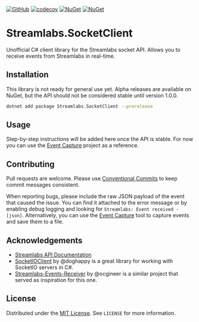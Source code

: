 [![GitHub](https://img.shields.io/github/license/meenzen/Streamlabs.SocketClient.svg)](https://github.com/meenzen/Streamlabs.SocketClient/blob/main/LICENSE)
[![codecov](https://codecov.io/gh/meenzen/Streamlabs.SocketClient/graph/badge.svg?token=OCF8O5TR2I)](https://codecov.io/gh/meenzen/Streamlabs.SocketClient)
[![NuGet](https://img.shields.io/nuget/v/Streamlabs.SocketClient.svg)](https://www.nuget.org/packages/Streamlabs.SocketClient)
[![NuGet](https://img.shields.io/nuget/dt/Streamlabs.SocketClient.svg)](https://www.nuget.org/packages/Streamlabs.SocketClient)

# Streamlabs.SocketClient

Unofficial C# client library for the Streamlabs socket API. Allows you to receive events from Streamlabs in real-time.

## Installation

This library is not ready for general use yet. Alpha releases are available on NuGet, but the API should not be considered stable until version 1.0.0.

```bash
dotnet add package Streamlabs.SocketClient --prerelease
```

## Usage

Step-by-step instructions will be added here once the API is stable. For now you can use the
[Event Capture](https://github.com/meenzen/Streamlabs.SocketClient/tree/main/src/Streamlabs.EventCapture) project
as a reference.

## Contributing

Pull requests are welcome. Please use [Conventional Commits](https://www.conventionalcommits.org/) to keep
commit messages consistent.

When reporting bugs, please include the raw JSON payload of the event that caused the issue. You can find it attached to
the error message or by enabling debug logging and looking for `Streamlabs: Event received - [json]`.
Alternatively, you can use the [Event Capture](https://github.com/meenzen/Streamlabs.SocketClient/tree/main/src/Streamlabs.EventCapture)
tool to capture events and save them to a file.

## Acknowledgements

- [Streamlabs API Documentation](https://dev.streamlabs.com/docs/socket-api)
- [SocketIOClient](https://github.com/doghappy/socket.io-client-csharp) by @doghappy is a great library for working with SocketIO servers in C#.
- [Streamlabs-Events-Receiver](https://github.com/ocgineer/Streamlabs-Events-Receiver) by @ocgineer is a similar project that served as inspiration for this one.

## License

Distributed under the [MIT License](https://choosealicense.com/licenses/mit/). See `LICENSE` for more information.
